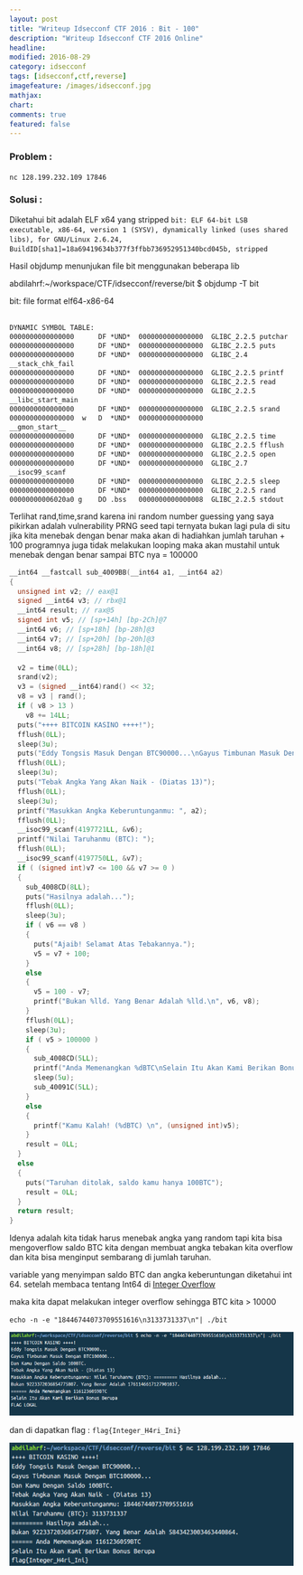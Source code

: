 ```yaml
---
layout: post
title: "Writeup Idsecconf CTF 2016 : Bit - 100"
description: "Writeup Idsecconf CTF 2016 Online"
headline: 
modified: 2016-08-29
category: idsecconf
tags: [idsecconf,ctf,reverse]
imagefeature: /images/idsecconf.jpg
mathjax: 
chart: 
comments: true
featured: false
---
```


### Problem :

`nc 128.199.232.109 17846`

### Solusi :

Diketahui bit adalah ELF x64 yang stripped
`bit: ELF 64-bit LSB  executable, x86-64, version 1 (SYSV), dynamically linked (uses shared libs), for GNU/Linux 2.6.24, BuildID[sha1]=18a69419634b377f3ffbb736952951340bcd045b, stripped`

Hasil objdump menunjukan file bit menggunakan beberapa lib

abdilahrf:~/workspace/CTF/idsecconf/reverse/bit $ objdump -T bit                                                    

bit:     file format elf64-x86-64

```objdump

DYNAMIC SYMBOL TABLE:
0000000000000000      DF *UND*  0000000000000000  GLIBC_2.2.5 putchar
0000000000000000      DF *UND*  0000000000000000  GLIBC_2.2.5 puts
0000000000000000      DF *UND*  0000000000000000  GLIBC_2.4   __stack_chk_fail
0000000000000000      DF *UND*  0000000000000000  GLIBC_2.2.5 printf
0000000000000000      DF *UND*  0000000000000000  GLIBC_2.2.5 read
0000000000000000      DF *UND*  0000000000000000  GLIBC_2.2.5 __libc_start_main
0000000000000000      DF *UND*  0000000000000000  GLIBC_2.2.5 srand
0000000000000000  w   D  *UND*  0000000000000000              __gmon_start__
0000000000000000      DF *UND*  0000000000000000  GLIBC_2.2.5 time
0000000000000000      DF *UND*  0000000000000000  GLIBC_2.2.5 fflush
0000000000000000      DF *UND*  0000000000000000  GLIBC_2.2.5 open
0000000000000000      DF *UND*  0000000000000000  GLIBC_2.7   __isoc99_scanf
0000000000000000      DF *UND*  0000000000000000  GLIBC_2.2.5 sleep
0000000000000000      DF *UND*  0000000000000000  GLIBC_2.2.5 rand
00000000006020a0 g    DO .bss   0000000000000008  GLIBC_2.2.5 stdout
```

Terlihat rand,time,srand karena ini random number guessing yang saya pikirkan adalah
vulnerability PRNG seed tapi ternyata bukan lagi pula di situ jika kita menebak dengan benar
maka akan di hadiahkan jumlah taruhan + 100 programnya juga tidak melakukan looping maka
akan mustahil untuk menebak dengan benar sampai BTC nya = 100000

```cpp
__int64 __fastcall sub_4009BB(__int64 a1, __int64 a2)
{
  unsigned int v2; // eax@1
  signed __int64 v3; // rbx@1
  __int64 result; // rax@5
  signed int v5; // [sp+14h] [bp-2Ch]@7
  __int64 v6; // [sp+18h] [bp-28h]@3
  __int64 v7; // [sp+20h] [bp-20h]@3
  __int64 v8; // [sp+28h] [bp-18h]@1

  v2 = time(0LL);
  srand(v2);
  v3 = (signed __int64)rand() << 32;
  v8 = v3 | rand();
  if ( v8 > 13 )
    v8 += 14LL;
  puts("++++ BITCOIN KASINO ++++!");
  fflush(0LL);
  sleep(3u);
  puts("Eddy Tongsis Masuk Dengan BTC90000...\nGayus Timbunan Masuk Dengan BTC100000...\nDan Kamu Dengan Saldo 100BTC.");
  fflush(0LL);
  sleep(3u);
  puts("Tebak Angka Yang Akan Naik - (Diatas 13)");
  fflush(0LL);
  sleep(3u);
  printf("Masukkan Angka Keberuntunganmu: ", a2);
  fflush(0LL);
  __isoc99_scanf(4197721LL, &v6);
  printf("Nilai Taruhanmu (BTC): ");
  fflush(0LL);
  __isoc99_scanf(4197750LL, &v7);
  if ( (signed int)v7 <= 100 && v7 >= 0 )
  {
    sub_4008CD(8LL);
    puts("Hasilnya adalah...");
    fflush(0LL);
    sleep(3u);
    if ( v6 == v8 )
    {
      puts("Ajaib! Selamat Atas Tebakannya.");
      v5 = v7 + 100;
    }
    else
    {
      v5 = 100 - v7;
      printf("Bukan %lld. Yang Benar Adalah %lld.\n", v6, v8);
    }
    fflush(0LL);
    sleep(3u);
    if ( v5 > 100000 )
    {
      sub_4008CD(5LL);
      printf("Anda Memenangkan %dBTC\nSelain Itu Akan Kami Berikan Bonus Berupa\n", (unsigned int)v5);
      sleep(5u);
      sub_40091C(5LL);
    }
    else
    {
      printf("Kamu Kalah! (%dBTC) \n", (unsigned int)v5);
    }
    result = 0LL;
  }
  else
  {
    puts("Taruhan ditolak, saldo kamu hanya 100BTC");
    result = 0LL;
  }
  return result;
}
```

Idenya adalah kita tidak harus menebak angka yang random tapi kita bisa mengoverflow 
saldo BTC kita dengan membuat angka tebakan kita overflow dan kita bisa menginput sembarang
di jumlah taruhan.

variable yang menyimpan saldo BTC dan angka keberuntungan diketahui int 64.
setelah membaca tentang Int64 di [Integer Overflow](https://rosettacode.org/wiki/Integer_overflow)

maka kita dapat melakukan integer overflow sehingga BTC kita > 10000

`echo -n -e "18446744073709551616\n3133731337\n"| ./bit `

![Bit Flag Lokal](/images/bit_flaglokal.png)

dan di dapatkan flag : `flag{Integer_H4ri_Ini}`

![Bit Flag Remote](/images/bit_flagremote.png)

